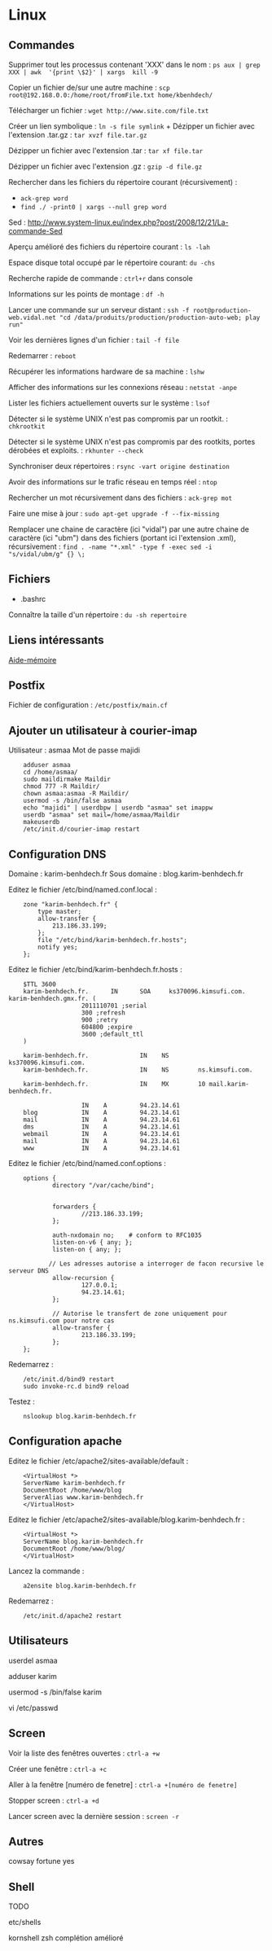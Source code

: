Linux
=====



Commandes
---------

Supprimer tout les processus contenant 'XXX' dans le nom :  `ps aux | grep XXX | awk  '{print \$2}' | xargs  kill -9`

Copier un fichier de/sur une autre machine : `scp root@192.168.0.0:/home/root/fromFile.txt home/kbenhdech/`

Télécharger un fichier : `wget http://www.site.com/file.txt`

Créer un lien symbolique : `ln -s file symlink`
+
Dézipper un fichier avec l'extension .tar.gz : `tar xvzf file.tar.gz`

Dézipper un fichier avec l'extension .tar : `tar xf file.tar`

Dézipper un fichier avec l'extension .gz : `gzip -d file.gz`

Rechercher dans les fichiers du répertoire courant (récursivement) : 

* `ack-grep word`
* `find ./ -print0 | xargs --null grep word`

Sed : http://www.system-linux.eu/index.php?post/2008/12/21/La-commande-Sed

Aperçu amélioré des fichiers du répertoire courant : `ls -lah`

Espace disque total occupé par le répertoire courant: `du -chs`

Recherche rapide de commande : `ctrl+r` dans console

Informations sur les points de montage : `df -h`

Lancer une commande sur un serveur distant : `ssh -f root@production-web.vidal.net "cd /data/produits/production/production-auto-web; play run"`

Voir les dernières lignes d'un fichier : `tail -f file`

Redemarrer : `reboot`

Récupérer les informations hardware de sa machine : `lshw`

Afficher des informations sur les connexions réseau : `netstat -anpe`

Lister les fichiers actuellement ouverts sur le système : `lsof`

Détecter si le système UNIX n'est pas compromis par un rootkit. : `chkrootkit`

Détecter si le système UNIX n'est pas compromis par des rootkits, portes dérobées et exploits. : `rkhunter --check`

Synchroniser deux répertoires : `rsync -vart origine destination`

Avoir des informations sur le trafic réseau en temps réel : `ntop`

Rechercher un mot récursivement dans des fichiers : `ack-grep mot`

Faire une mise à jour : `sudo apt-get upgrade -f --fix-missing`

Remplacer une chaine de caractère (ici "vidal") par une autre chaine de caractère (ici "ubm") dans des fichiers (portant ici l'extension .xml), récursivement : `find . -name "*.xml" -type f -exec sed -i "s/vidal/ubm/g" {} \;`


Fichiers
--------

* .bashrc

Connaître la taille d'un répertoire : `du -sh repertoire`





Liens intéressants
------------------

[Aide-mémoire](http://www.dti.ulaval.ca/pp/rva/unix/Unix_AideMemoire.htm)






Postfix
-------

Fichier de configuration : `/etc/postfix/main.cf`





Ajouter un utilisateur à courier-imap
-------------------------------------

Utilisateur : asmaa
Mot de passe majidi

        adduser asmaa
        cd /home/asmaa/
        sudo maildirmake Maildir
        chmod 777 -R Maildir/
        chown asmaa:asmaa -R Maildir/
        usermod -s /bin/false asmaa
        echo "majidi" | userdbpw | userdb "asmaa" set imappw
        userdb "asmaa" set mail=/home/asmaa/Maildir
        makeuserdb
        /etc/init.d/courier-imap restart





Configuration DNS
-----------------

Domaine : karim-benhdech.fr
Sous domaine : blog.karim-benhdech.fr

Editez le fichier /etc/bind/named.conf.local :

        zone "karim-benhdech.fr" {
            type master;
            allow-transfer {
                213.186.33.199;
            };
            file "/etc/bind/karim-benhdech.fr.hosts";
            notify yes;
        };


Editez le fichier /etc/bind/karim-benhdech.fr.hosts :

        $TTL 3600
        karim-benhdech.fr.      IN      SOA     ks370096.kimsufi.com. karim-benhdech.gmx.fr. (
                        2011110701 ;serial
                        300 ;refresh
                        900 ;retry
                        604800 ;expire
                        3600 ;default_ttl
        )
        
        karim-benhdech.fr.              IN    NS        ks370096.kimsufi.com.
        karim-benhdech.fr.              IN    NS        ns.kimsufi.com.

        karim-benhdech.fr.              IN    MX        10 mail.karim-benhdech.fr.

                        IN    A         94.23.14.61
        blog            IN    A         94.23.14.61
        mail            IN    A         94.23.14.61
        dms             IN    A         94.23.14.61
        webmail         IN    A         94.23.14.61
        mail            IN    A         94.23.14.61
        www             IN    A         94.23.14.61

Editez le fichier /etc/bind/named.conf.options :


        options {
                directory "/var/cache/bind";
        
        
                forwarders {
                        //213.186.33.199;
                };

                auth-nxdomain no;    # conform to RFC1035
                listen-on-v6 { any; };
                listen-on { any; };

               // Les adresses autorise a interroger de facon recursive le serveur DNS
                allow-recursion {
                        127.0.0.1;
                        94.23.14.61;
                };

                // Autorise le transfert de zone uniquement pour ns.kimsufi.com pour notre cas
                allow-transfer {
                        213.186.33.199;
                };
        };


Redemarrez :

        /etc/init.d/bind9 restart
        sudo invoke-rc.d bind9 reload

Testez :

        nslookup blog.karim-benhdech.fr







Configuration apache
--------------------
       
Editez le fichier /etc/apache2/sites-available/default :

        <VirtualHost *>
        ServerName karim-benhdech.fr
        DocumentRoot /home/www/blog
        ServerAlias www.karim-benhdech.fr
        </VirtualHost>  
        
        
Editez le fichier /etc/apache2/sites-available/blog.karim-benhdech.fr :

        <VirtualHost *>
        ServerName blog.karim-benhdech.fr
        DocumentRoot /home/www/blog/
        </VirtualHost>  
   

Lancez la commande :   
  
        a2ensite blog.karim-benhdech.fr            

Redemarrez :

        /etc/init.d/apache2 restart                            




Utilisateurs
------------

userdel asmaa

adduser karim

usermod -s /bin/false karim

vi /etc/passwd



Screen
------

Voir la liste des fenêtres ouvertes : `ctrl-a +w`

Créer une fenêtre : `ctrl-a +c`

Aller à la fenêtre [numéro de fenetre] : `ctrl-a +[numéro de fenetre]`

Stopper screen : `ctrl-a +d`

Lancer screen avec la dernière session : `screen -r`


Autres
------

cowsay
fortune
yes





Shell
-----

TODO

etc/shells

kornshell
zsh complétion amélioré

